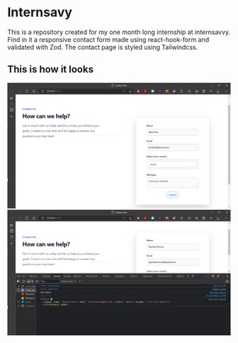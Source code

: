 # Internsavy

This is a repository created for my one month long internship at internsavvy.
Find in it a responsive contact form made using react-hook-form and validated with Zod.
The contact page is styled using Tailwindcss.

## This is how it looks

<img src="./img/CF.PNG" alt = "Full contact form">
<img src="./img/CF2.PNG" alt = "Form entries logged on console">
